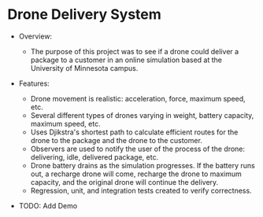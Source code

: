 # Drone Delivery System

- Overview:
  - The purpose of this project was to see if a drone could deliver a package to a customer in an online simulation based at the University of Minnesota campus.
  
- Features:
  - Drone movement is realistic: acceleration, force, maximum speed, etc.
  - Several different types of drones varying in weight, battery capacity, maximum speed, etc.
  - Uses Djikstra's shortest path to calculate efficient routes for the drone to the package and the drone to the customer.
  - Observers are used to notify the user of the process of the drone: delivering, idle, delivered package, etc.
  - Drone battery drains as the simulation progresses. If the battery runs out, a recharge drone will come, recharge the drone to maximum capacity, and the original drone will continue the delivery.
  - Regression, unit, and integration tests created to verify correctness.
 
 - TODO: Add Demo
